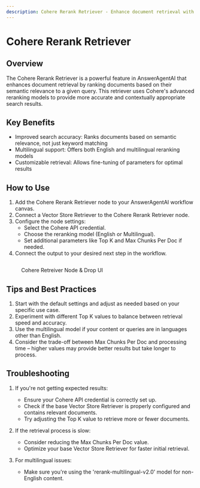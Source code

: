 ```yaml
---
description: Cohere Rerank Retriever - Enhance document retrieval with semantic relevance
---
```


# Cohere Rerank Retriever

## Overview

The Cohere Rerank Retriever is a powerful feature in AnswerAgentAI that enhances document retrieval by ranking documents based on their semantic relevance to a given query. This retriever uses Cohere's advanced reranking models to provide more accurate and contextually appropriate search results.

## Key Benefits

-   Improved search accuracy: Ranks documents based on semantic relevance, not just keyword matching
-   Multilingual support: Offers both English and multilingual reranking models
-   Customizable retrieval: Allows fine-tuning of parameters for optimal results

## How to Use

1. Add the Cohere Rerank Retriever node to your AnswerAgentAI workflow canvas.
2. Connect a Vector Store Retriever to the Cohere Rerank Retriever node.
3. Configure the node settings:
    - Select the Cohere API credential.
    - Choose the reranking model (English or Multilingual).
    - Set additional parameters like Top K and Max Chunks Per Doc if needed.
4. Connect the output to your desired next step in the workflow.

<!-- TODO: Add a screenshot of the Cohere Rerank Retriever node configuration panel -->
<figure><img src="/.gitbook/assets/screenshots/cohereretreivernode.png" alt="" /><figcaption><p> Cohere Retreiver Node &#x26; Drop UI</p></figcaption></figure>

## Tips and Best Practices

1. Start with the default settings and adjust as needed based on your specific use case.
2. Experiment with different Top K values to balance between retrieval speed and accuracy.
3. Use the multilingual model if your content or queries are in languages other than English.
4. Consider the trade-off between Max Chunks Per Doc and processing time – higher values may provide better results but take longer to process.

## Troubleshooting

1. If you're not getting expected results:

    - Ensure your Cohere API credential is correctly set up.
    - Check if the base Vector Store Retriever is properly configured and contains relevant documents.
    - Try adjusting the Top K value to retrieve more or fewer documents.

2. If the retrieval process is slow:

    - Consider reducing the Max Chunks Per Doc value.
    - Optimize your base Vector Store Retriever for faster initial retrieval.

3. For multilingual issues:
    - Make sure you're using the 'rerank-multilingual-v2.0' model for non-English content.
